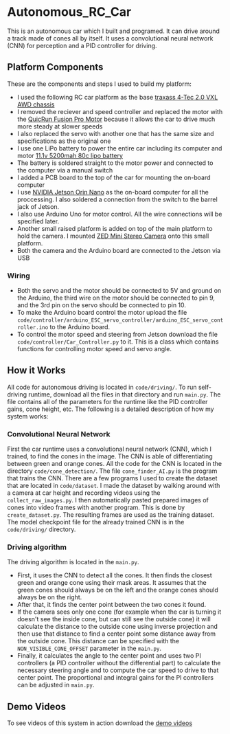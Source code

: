 # Autonomous_RC_Car
This is an autonomous car which I built and programed. It can drive around a track made of cones all by itself. It uses a convolutional neural network (CNN) for perception and a PID controller for driving.

## Platform Components
These are the components and steps I used to build my platform:
* I used the following RC car platform as the base [traxass 4-Tec 2.0 VXL AWD chassis](https://traxxas.com/products/models/electric/4-tec-2-vxl-chassis)
* I removed the reciever and speed controller and replaced the motor with the [QuicRun Fusion Pro Motor](https://www.hobbywingdirect.com/products/quicrun-fusion-pro?variant=40105176760435) because it allows the car to drive much more steady at slower speeds
* I also replaced the servo with another one that has the same size and specifications as the original one
* I use one LiPo battery to power the entire car including its computer and motor [11.1v 5200mah 80c lipo battery](https://www.amazon.com/HOOVO-Battery-Softcase-Airplane-Helicopter/dp/B08YR15KQ8/ref=sr_1_26?crid=3T1CQWZ9E0ZQR&dib=eyJ2IjoiMSJ9.6ZjyZbfEiWJ7tdVpfAVvuvjt8XudmCtCPzSYpTleNc05mh2yo6mfVAMZlAF3hvNmckC2ep7nfSi4SJ74hudXTMdZZkmM9k-76faLNpIbUFBnAWACijy51pD85f4hKgeTCn34ava9G3eAQqr2qH7FEA7Cg1qoIk1BzBP1DYS2NZkXySz4zo3nr5_EIHcrQxVgAoznscEDhCsp7-KeBFDmaeiJQlVJl3_DbH6vAjIuQZyXx4YL04KSaSCYucGg5N-02sER1Vz146WEheqc_nmL9LXG3RgVCxjw9MLpna-Cvyk.6MwmgP6LzbD1DifoUhehMecCohP2Bj-yqL6HqxLd3QU&dib_tag=se&keywords=hoovo+battery+5200+mah+80c&qid=1717099192&sprefix=hoovo+battery+5200+mah+80%2Caps%2C218&sr=8-26)
* The battery is soldered straight to the motor power and connected to the computer via a manual switch
* I added a PCB board to the top of the car for mounting the on-board computer
* I use [NVIDIA Jetson Orin Nano](https://www.amazon.com/NVIDIA-Jetson-Orin-Nano-Developer/dp/B0BZJTQ5YP/ref=sr_1_3?crid=10A6DHVZOMHYS&dib=eyJ2IjoiMSJ9.EY0iLDd0M9dkGkWsLUJY8GyM5_RC274wWAuZvuHJK3awsYoCOS7ApMqgCFxnREWCAg487swCnHqQlOT3l6tR1k6h4vm1iKd-lu0q7GZf3BnHLHl2MwSn6SY8o_craQPrrWwd4YmGHAbw27qIeQZoBN3mC43_aI9_udkkIgCGUnczk9KcKDmB5AG7x9ctKI_02A6jp643ird4vcV8CU88zz55-YsViHnQ7JmzxYWkXCk.ZX_zvPC0fUd2RQG6fz2tD6Ggt27hwGcSPr760RlVMLA&dib_tag=se&keywords=jetson+orin+nano&qid=1717099447&sprefix=jetson+orin+nano%2Caps%2C177&sr=8-3) as the on-board computer for all the proccessing. I also soldered a connection from the switch to the barrel jack of Jetson.
* I also use Arduino Uno for motor control. All the wire connections will be specified later.
* Another small raised platform is added on top of the main platform to hold the camera. I mounted [ZED Mini Stereo Camera](https://store.stereolabs.com/products/zed-mini) onto this small platform.
* Both the camera and the Arduino board are connected to the Jetson via USB

### Wiring
* Both the servo and the motor should be connected to 5V and ground on the Arduino, the third wire on the motor should be connected to pin 9, and the 3rd pin on the servo should be connected to pin 10.
* To make the Arduino board control the motor upload the file `code/controller/arduino_ESC_servo_controller/arduino_ESC_servo_controller.ino` to the Arduino board.
* To control the motor speed and steering from Jetson download the file `code/controller/Car_Controller.py` to it. This is a class which contains functions for controlling motor speed and servo angle.

## How it Works
All code for autonomous driving is located in `code/driving/`. To run self-driving runtime, download all the files in that directory and run `main.py`. The file contains all of the parameters for the runtime like the PID controller gains, cone height, etc. 
The following is a detailed description of how my system works:

### Convolutional Neural Network
First the car runtime uses a convolutional neural network (CNN), which I trained, to find the cones in the image. The CNN is able of differentiating between green and orange cones. All the code for the CNN is located in the directory `code/cone_detection/`. The file `cone_finder_AI.py` is the program that trains the CNN. There are a few programs I used to create the dataset that are located in `code/dataset`. I made the dataset by walking around with a camera at car height and recording videos using the `collect_raw_images.py`. I then automatically pasted prepared images of cones into video frames with another program. This is done by `create_dataset.py`. The resulting frames are used as the training dataset. The model checkpoint file for the already trained CNN is in the `code/driving/` directory.

### Driving algorithm
The driving algorithm is located in the `main.py`.
* First, it uses the CNN to detect all the cones. It then finds the closest green and orange cone using their mask areas. It assumes that the green cones should always be on the left and the orange cones should always be on the right.
* After that, it finds the center point between the two cones it found.
* If the camera sees only one cone (for example when the car is turning it doesn't see the inside cone, but can still see the outside cone) it will calculate the distance to the outside cone using inverse projection and then use that distance to find a center point some distance away from the outside cone. This distance can be specified with the `NON_VISIBLE_CONE_OFFSET` parameter in the `main.py`.
* Finally, it calculates the angle to the center point and uses two PI controllers (a PID controller without the differential part) to calculate the necessary steering angle and to compute the car speed to drive to that center point. The proportional and integral gains for the PI controllers can be adjusted in `main.py`.

## Demo Videos
To see videos of this system in action download the [demo videos](https://drive.google.com/file/d/1EFXXdTS90mtLiUYapqNxHuzPokW_0hlM/view?usp=drive_link)
